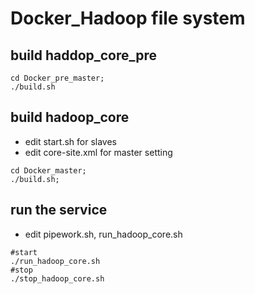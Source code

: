 # Docker_Hadoop file system

## build haddop_core_pre
```
cd Docker_pre_master;
./build.sh
```


## build hadoop_core
- edit start.sh for slaves
- edit core-site.xml for master setting
```
cd Docker_master;
./build.sh;
```

## run the service
- edit pipework.sh, run_hadoop_core.sh
```
#start
./run_hadoop_core.sh
#stop
./stop_hadoop_core.sh
```





